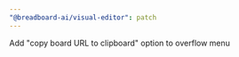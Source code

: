 ```yaml
---
"@breadboard-ai/visual-editor": patch
---
```


Add "copy board URL to clipboard" option to overflow menu
